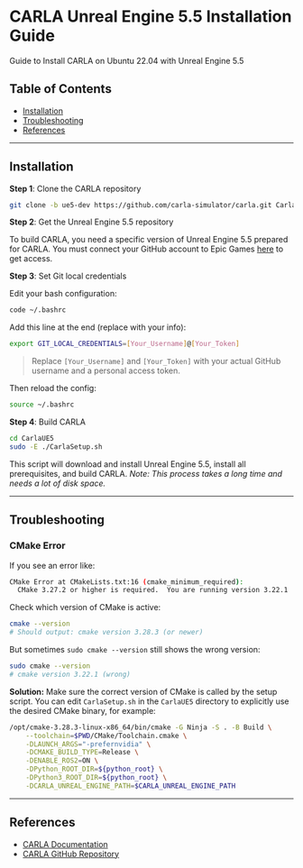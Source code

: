 # CARLA Unreal Engine 5.5 Installation Guide

Guide to Install CARLA on Ubuntu 22.04 with Unreal Engine 5.5

## Table of Contents

* [Installation](#installation)
* [Troubleshooting](#troubleshooting)
* [References](#references)

---

## Installation

**Step 1**: Clone the CARLA repository

```bash
git clone -b ue5-dev https://github.com/carla-simulator/carla.git CarlaUE5
```

**Step 2**: Get the Unreal Engine 5.5 repository

To build CARLA, you need a specific version of Unreal Engine 5.5 prepared for CARLA.
You must connect your GitHub account to Epic Games [here](https://www.unrealengine.com/en-US/ue-on-github) to get access.

**Step 3**: Set Git local credentials

Edit your bash configuration:

```bash
code ~/.bashrc
```

Add this line at the end (replace with your info):

```bash
export GIT_LOCAL_CREDENTIALS=[Your_Username]@[Your_Token]
```

> Replace `[Your_Username]` and `[Your_Token]` with your actual GitHub username and a personal access token.

Then reload the config:

```bash
source ~/.bashrc
```

**Step 4**: Build CARLA

```bash
cd CarlaUE5
sudo -E ./CarlaSetup.sh
```

This script will download and install Unreal Engine 5.5, install all prerequisites, and build CARLA.
*Note: This process takes a long time and needs a lot of disk space.*

---

## Troubleshooting

### CMake Error

If you see an error like:

```bash
CMake Error at CMakeLists.txt:16 (cmake_minimum_required):
  CMake 3.27.2 or higher is required.  You are running version 3.22.1
```

Check which version of CMake is active:

```bash
cmake --version
# Should output: cmake version 3.28.3 (or newer)
```

But sometimes `sudo cmake --version` still shows the wrong version:

```bash
sudo cmake --version
# cmake version 3.22.1 (wrong)
```

**Solution:**
Make sure the correct version of CMake is called by the setup script.
You can edit `CarlaSetup.sh` in the `CarlaUE5` directory to explicitly use the desired CMake binary, for example:

```bash
/opt/cmake-3.28.3-linux-x86_64/bin/cmake -G Ninja -S . -B Build \
    --toolchain=$PWD/CMake/Toolchain.cmake \
    -DLAUNCH_ARGS="-prefernvidia" \
    -DCMAKE_BUILD_TYPE=Release \
    -DENABLE_ROS2=ON \
    -DPython_ROOT_DIR=${python_root} \
    -DPython3_ROOT_DIR=${python_root} \
    -DCARLA_UNREAL_ENGINE_PATH=$CARLA_UNREAL_ENGINE_PATH
```

---

## References

* [CARLA Documentation](https://carla-ue5.readthedocs.io/en/latest/)
* [CARLA GitHub Repository](https://github.com/carla-simulator/carla.git)

